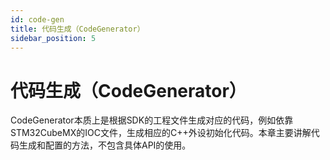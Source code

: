 ```yaml
---
id: code-gen
title: 代码生成（CodeGenerator）
sidebar_position: 5
---
```


# 代码生成（CodeGenerator）

CodeGenerator本质上是根据SDK的工程文件生成对应的代码，例如依靠STM32CubeMX的IOC文件，生成相应的C++外设初始化代码。本章主要讲解代码生成和配置的方法，不包含具体API的使用。
